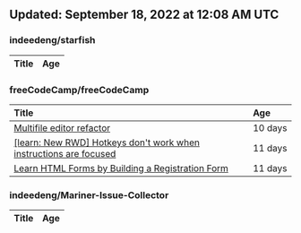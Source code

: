 ## Updated: September 18, 2022 at 12:08 AM UTC


### indeedeng/starfish
|**Title**|**Age**|
|:----|:----|


### freeCodeCamp/freeCodeCamp
|**Title**|**Age**|
|:----|:----|
|[Multifile editor refactor](https://github.com/freeCodeCamp/freeCodeCamp/issues/47467)|10&nbsp;days|
|[[learn: New RWD] Hotkeys don't work when instructions are focused ](https://github.com/freeCodeCamp/freeCodeCamp/issues/47457)|11&nbsp;days|
|[Learn HTML Forms by Building a Registration Form](https://github.com/freeCodeCamp/freeCodeCamp/issues/47456)|11&nbsp;days|


### indeedeng/Mariner-Issue-Collector
|**Title**|**Age**|
|:----|:----|